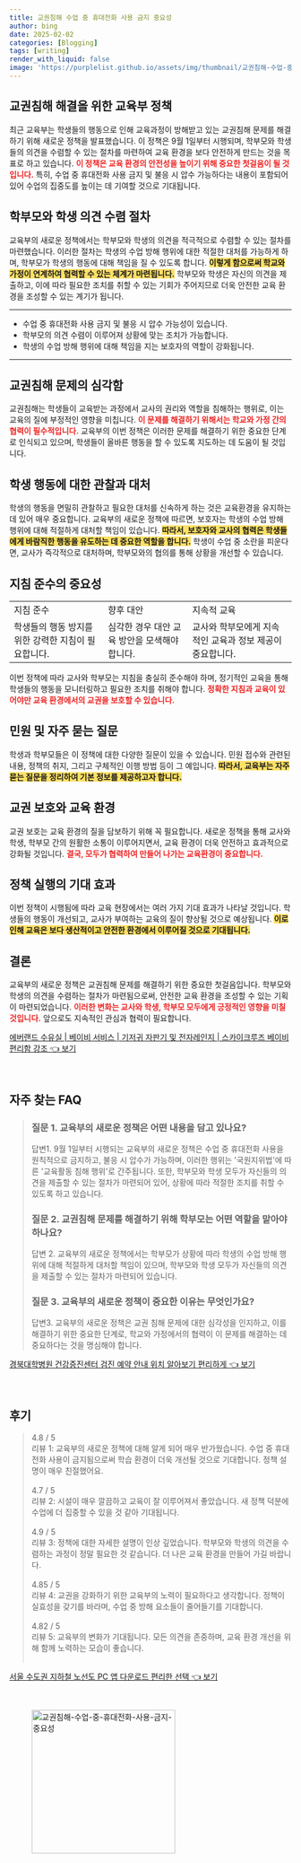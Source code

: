 ```yaml
---
title: 교권침해 수업 중 휴대전화 사용 금지 중요성
author: bing
date: 2025-02-02
categories: [Blogging]
tags: [writing]
render_with_liquid: false
image: 'https://purplelist.github.io/assets/img/thumbnail/교권침해-수업-중-휴대전화-사용-금지-중요성.webp'
---
```



<h2 id='교권침해 해결을 위한 교육부 정책'>교권침해 해결을 위한 교육부 정책</h2>

<p>최근 교육부는 학생들의 행동으로 인해 교육과정이 방해받고 있는 교권침해 문제를 해결하기 위해 새로운 정책을 발표했습니다. 이 정책은 9월 1일부터 시행되며, 학부모와 학생들의 의견을 수렴할 수 있는 절차를 마련하여 교육 환경을 보다 안전하게 만드는 것을 목표로 하고 있습니다. <b><span style="color: #ee2323;">이 정책은 교육 환경의 안전성을 높이기 위해 중요한 첫걸음이 될 것입니다.</span></b> 특히, 수업 중 휴대전화 사용 금지 및 불응 시 압수 가능하다는 내용이 포함되어 있어 수업의 집중도를 높이는 데 기여할 것으로 기대됩니다.</p>

<h2 id='학부모와 학생 의견 수렴 절차'>학부모와 학생 의견 수렴 절차</h2>

<p>교육부의 새로운 정책에서는 학부모와 학생의 의견을 적극적으로 수렴할 수 있는 절차를 마련했습니다. 이러한 절차는 학생의 수업 방해 행위에 대한 적절한 대처를 가능하게 하며, 학부모가 학생의 행동에 대해 책임을 질 수 있도록 합니다. <b><span style="background-color: #ffe066;">이렇게 함으로써 학교와 가정이 연계하여 협력할 수 있는 체계가 마련됩니다.</span></b> 학부모와 학생은 자신의 의견을 제출하고, 이에 따라 필요한 조치를 취할 수 있는 기회가 주어지므로 더욱 안전한 교육 환경을 조성할 수 있는 계기가 됩니다.</p>

<hr />

<ul>
    <li>수업 중 휴대전화 사용 금지 및 불응 시 압수 가능성이 있습니다.</li>
    <li>학부모의 의견 수렴이 이루어져 상황에 맞는 조치가 가능합니다.</li>
    <li>학생의 수업 방해 행위에 대해 책임을 지는 보호자의 역할이 강화됩니다.</li>
</ul>

<hr />

<h2 id='교권침해 문제의 심각함'>교권침해 문제의 심각함</h2>

<p>교권침해는 학생들이 교육받는 과정에서 교사의 권리와 역할을 침해하는 행위로, 이는 교육의 질에 부정적인 영향을 미칩니다. <b><span style="color: #ee2323;">이 문제를 해결하기 위해서는 학교와 가정 간의 협력이 필수적입니다.</span></b> 교육부의 이번 정책은 이러한 문제를 해결하기 위한 중요한 단계로 인식되고 있으며, 학생들이 올바른 행동을 할 수 있도록 지도하는 데 도움이 될 것입니다.</p>

<h2 id='학생 행동에 대한 관찰과 대처'>학생 행동에 대한 관찰과 대처</h2>

<p>학생의 행동을 면밀히 관찰하고 필요한 대처를 신속하게 하는 것은 교육환경을 유지하는 데 있어 매우 중요합니다. 교육부의 새로운 정책에 따르면, 보호자는 학생의 수업 방해 행위에 대해 적절하게 대처할 책임이 있습니다. <b><span style="background-color: #ffe066;">따라서, 보호자와 교사의 협력은 학생들에게 바람직한 행동을 유도하는 데 중요한 역할을 합니다.</span></b> 학생이 수업 중 소란을 피운다면, 교사가 즉각적으로 대처하며, 학부모와의 협의를 통해 상황을 개선할 수 있습니다.</p>

<h2 id='지침 준수의 중요성'>지침 준수의 중요성</h2>

<table>
    <tr>
        <td>지침 준수</td>
        <td>향후 대안</td>
        <td>지속적 교육</td>
    </tr>
    <tr>
        <td>학생들의 행동 방지를 위한 강력한 지침이 필요합니다.</td>
        <td>심각한 경우 대안 교육 방안을 모색해야 합니다.</td>
        <td>교사와 학부모에게 지속적인 교육과 정보 제공이 중요합니다.</td>
    </tr>
</table>

<p>이번 정책에 따라 교사와 학부모는 지침을 충실히 준수해야 하며, 정기적인 교육을 통해 학생들의 행동을 모니터링하고 필요한 조치를 취해야 합니다. <b><span style="color: #ee2323;">정확한 지침과 교육이 있어야만 교육 환경에서의 교권을 보호할 수 있습니다.</span></b></p>

<h2 id='민원 및 자주 묻는 질문'>민원 및 자주 묻는 질문</h2>

<p>학생과 학부모들은 이 정책에 대한 다양한 질문이 있을 수 있습니다. 민원 접수와 관련된 내용, 정책의 취지, 그리고 구체적인 이행 방법 등이 그 예입니다. <b><span style="background-color: #ffe066;">따라서, 교육부는 자주 묻는 질문을 정리하여 기본 정보를 제공하고자 합니다.</span></b></p>

<h2 id='교권 보호와 교육 환경'>교권 보호와 교육 환경</h2>

<p>교권 보호는 교육 환경의 질을 담보하기 위해 꼭 필요합니다. 새로운 정책을 통해 교사와 학생, 학부모 간의 원활한 소통이 이루어지면서, 교육 환경이 더욱 안전하고 효과적으로 강화될 것입니다. <b><span style="color: #ee2323;">결국, 모두가 협력하여 만들어 나가는 교육환경이 중요합니다.</span></b></p>

<h2 id='정책 실행의 기대 효과'>정책 실행의 기대 효과</h2>

<p>이번 정책이 시행됨에 따라 교육 현장에서는 여러 가지 기대 효과가 나타날 것입니다. 학생들의 행동이 개선되고, 교사가 부여하는 교육의 질이 향상될 것으로 예상됩니다. <b><span style="background-color: #ffe066;">이로 인해 교육은 보다 생산적이고 안전한 환경에서 이루어질 것으로 기대됩니다.</span></b></p>

<h2 id='결론'>결론</h2>

<p>교육부의 새로운 정책은 교권침해 문제를 해결하기 위한 중요한 첫걸음입니다. 학부모와 학생의 의견을 수렴하는 절차가 마련됨으로써, 안전한 교육 환경을 조성할 수 있는 기획이 마련되었습니다. <b><span style="color: #ee2323;">이러한 변화는 교사와 학생, 학부모 모두에게 긍정적인 영향을 미칠 것입니다.</span></b> 앞으로도 지속적인 관심과 협력이 필요합니다.</p>


<p><a class="click-button" title="에버랜드 수유실 | 베이비 서비스 | 기저귀 자판기 및 전자레인지 | 스카이크루즈 베이비 편리함 강조" href="https://purplelist.github.io/posts/%EC%97%90%EB%B2%84%EB%9E%9C%EB%93%9C-%EC%88%98%EC%9C%A0%EC%8B%A4-%EB%B2%A0%EC%9D%B4%EB%B9%84-%EC%84%9C%EB%B9%84%EC%8A%A4-%EA%B8%B0%EC%A0%80%EA%B7%80-%EC%9E%90%ED%8C%90%EA%B8%B0-%EB%B0%8F-%EC%A0%84%EC%9E%90%EB%A0%88%EC%9D%B8%EC%A7%80-%EC%8A%A4%EC%B9%B4%EC%9D%B4%ED%81%AC%EB%A3%A8%EC%A6%88-%EB%B2%A0%EC%9D%B4%EB%B9%84-%ED%8E%B8%EB%A6%AC%ED%95%A8-%EA%B0%95%EC%A1%B0/" rel="dofollow">에버랜드 수유실 | 베이비 서비스 | 기저귀 자판기 및 전자레인지 | 스카이크루즈 베이비 편리함 강조 👈 보기</a></p><br>
<h2 id='자주_찾는_FAQ'>자주 찾는 FAQ</h2>
<div itemscope="" itemtype="https://schema.org/FAQPage"> 
<blockquote> 
<div itemscope="" itemprop="mainEntity" itemtype="https://schema.org/Question"> 
<h3 itemprop="name">질문 1. 교육부의 새로운 정책은 어떤 내용을 담고 있나요?</h3> 
<div itemscope="" itemprop="acceptedAnswer" itemtype="https://schema.org/Answer"> 
<span itemprop="text"> 
<p>답변1. 9월 1일부터 시행되는 교육부의 새로운 정책은 수업 중 휴대전화 사용을 원칙적으로 금지하고, 불응 시 압수가 가능하며, 이러한 행위는 '국원지위법'에 따른 '교육활동 침해 행위'로 간주됩니다. 또한, 학부모와 학생 모두가 자신들의 의견을 제출할 수 있는 절차가 마련되어 있어, 상황에 따라 적절한 조치를 취할 수 있도록 하고 있습니다.</p> 
</span> 
</div> 
</div> 
<div itemscope="" itemprop="mainEntity" itemtype="https://schema.org/Question"> 
<h3 itemprop="name">질문 2. 교권침해 문제를 해결하기 위해 학부모는 어떤 역할을 맡아야 하나요?</h3> 
<div itemscope="" itemprop="acceptedAnswer" itemtype="https://schema.org/Answer"> 
<span itemprop="text"> 
<p>답변 2. 교육부의 새로운 정책에서는 학부모가 상황에 따라 학생의 수업 방해 행위에 대해 적절하게 대처할 책임이 있으며, 학부모와 학생 모두가 자신들의 의견을 제출할 수 있는 절차가 마련되어 있습니다.</p> 
</span> 
</div> 
</div> 
<div itemscope="" itemprop="mainEntity" itemtype="https://schema.org/Question"> 
<h3 itemprop="name">질문 3. 교육부의 새로운 정책이 중요한 이유는 무엇인가요?</h3> 
<div itemscope="" itemprop="acceptedAnswer" itemtype="https://schema.org/Answer"> 
<span itemprop="text"> 
<p>답변3. 교육부의 새로운 정책은 교권 침해 문제에 대한 심각성을 인지하고, 이를 해결하기 위한 중요한 단계로, 학교와 가정에서의 협력이 이 문제를 해결하는 데 중요하다는 것을 명심해야 합니다.</p> 
</span> 
</div> 
</div> 
</blockquote> 
</div>
<p><a class="click-button" title="경북대학병원 건강증진센터 검진 예약 안내 위치 알아보기 편리하게" href="https://purplelist.github.io/posts/%EA%B2%BD%EB%B6%81%EB%8C%80%ED%95%99%EB%B3%91%EC%9B%90-%EA%B1%B4%EA%B0%95%EC%A6%9D%EC%A7%84%EC%84%BC%ED%84%B0-%EA%B2%80%EC%A7%84-%EC%98%88%EC%95%BD-%EC%95%88%EB%82%B4-%EC%9C%84%EC%B9%98-%EC%95%8C%EC%95%84%EB%B3%B4%EA%B8%B0-%ED%8E%B8%EB%A6%AC%ED%95%98%EA%B2%8C/" rel="dofollow">경북대학병원 건강증진센터 검진 예약 안내 위치 알아보기 편리하게 👈 보기</a></p><br>
<h2 id='후기'>후기</h2>
<div itemscope itemtype="https://schema.org/Product">
  <blockquote>
  <div itemprop="review" itemscope itemtype="https://schema.org/Review">
      <div itemprop="reviewRating" itemscope itemtype="https://schema.org/Rating"> <span itemprop="ratingValue">4.8</span> / <span itemprop="bestRating">5</span> </div>
      <span itemprop="reviewBody">리뷰 1: 교육부의 새로운 정책에 대해 알게 되어 매우 반가웠습니다. 수업 중 휴대전화 사용이 금지됨으로써 학습 환경이 더욱 개선될 것으로 기대합니다. 정책 설명이 매우 친절했어요.</span>
  </div>
  <br>
  <div itemprop="review" itemscope itemtype="https://schema.org/Review">
      <div itemprop="reviewRating" itemscope itemtype="https://schema.org/Rating"> <span itemprop="ratingValue">4.7</span> / <span itemprop="bestRating">5</span> </div>
      <span itemprop="reviewBody">리뷰 2: 시설이 매우 깔끔하고 교육이 잘 이루어져서 좋았습니다. 새 정책 덕분에 수업에 더 집중할 수 있을 것 같아 기대됩니다.</span>
  </div>
  <br>
  <div itemprop="review" itemscope itemtype="https://schema.org/Review">
      <div itemprop="reviewRating" itemscope itemtype="https://schema.org/Rating"> <span itemprop="ratingValue">4.9</span> / <span itemprop="bestRating">5</span> </div>
      <span itemprop="reviewBody">리뷰 3: 정책에 대한 자세한 설명이 인상 깊었습니다. 학부모와 학생의 의견을 수렴하는 과정이 정말 필요한 것 같습니다. 더 나은 교육 환경을 만들어 가길 바랍니다.</span>
  </div>
  <br>
  <div itemprop="review" itemscope itemtype="https://schema.org/Review">
      <div itemprop="reviewRating" itemscope itemtype="https://schema.org/Rating"> <span itemprop="ratingValue">4.85</span> / <span itemprop="bestRating">5</span> </div>
      <span itemprop="reviewBody">리뷰 4: 교권을 강화하기 위한 교육부의 노력이 필요하다고 생각합니다. 정책이 실효성을 갖기를 바라며, 수업 중 방해 요소들이 줄어들기를 기대합니다.</span>
  </div>
  <br>
  <div itemprop="review" itemscope itemtype="https://schema.org/Review">
      <div itemprop="reviewRating" itemscope itemtype="https://schema.org/Rating"> <span itemprop="ratingValue">4.82</span> / <span itemprop="bestRating">5</span> </div>
      <span itemprop="reviewBody">리뷰 5: 교육부의 변화가 기대됩니다. 모든 의견을 존중하며, 교육 환경 개선을 위해 함께 노력하는 모습이 좋습니다.</span>
  </div>
  <br>
  </blockquote>
</div>
<p><a class="click-button" title="서울 수도권 지하철 노선도 PC 앱 다운로드 편리한 선택" href="https://purplelist.github.io/posts/%EC%84%9C%EC%9A%B8-%EC%88%98%EB%8F%84%EA%B6%8C-%EC%A7%80%ED%95%98%EC%B2%A0-%EB%85%B8%EC%84%A0%EB%8F%84-PC-%EC%95%B1-%EB%8B%A4%EC%9A%B4%EB%A1%9C%EB%93%9C-%ED%8E%B8%EB%A6%AC%ED%95%9C-%EC%84%A0%ED%83%9D/" rel="dofollow">서울 수도권 지하철 노선도 PC 앱 다운로드 편리한 선택 👈 보기</a></p><br>
<figure class="image"><img src="https://purplelist.github.io/assets/img/thumbnail/교권침해-수업-중-휴대전화-사용-금지-중요성.webp" alt="교권침해-수업-중-휴대전화-사용-금지-중요성" width="256" height="256"></figure>